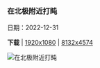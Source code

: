 ### 在北极附近打盹

日期：2022-12-31

**下载**  |  [1920x1080](https://cn.bing.com/th?id=OHR.NorwayNYD_ZH-CN7856439066_1920x1080.jpg)  |  [8132x4574](https://cn.bing.com/th?id=OHR.NorwayNYD_ZH-CN7856439066_UHD.jpg)

![在北极附近打盹](https://cn.bing.com/th?id=OHR.NorwayNYD_ZH-CN7856439066_1920x1080.jpg "北极熊斯瓦尔巴群岛，挪威 (© Dennis Stogsdill/Getty Images)")

